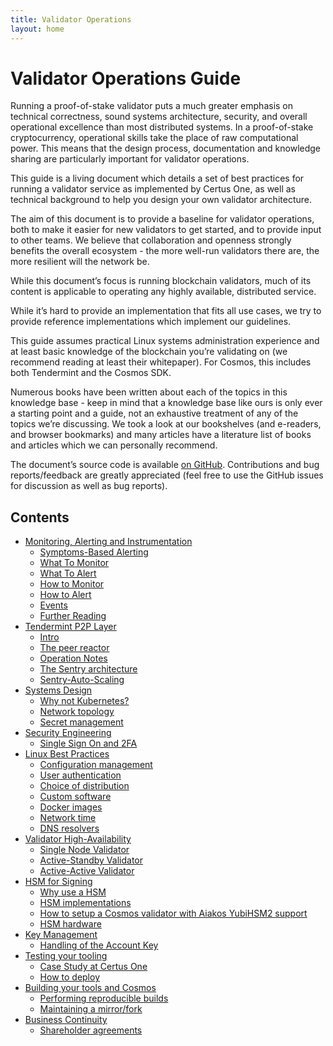 ```yaml
---
title: Validator Operations
layout: home
---
```


# Validator Operations Guide[](#validator-operations-guide "Permalink to this headline")

Running a proof-of-stake validator puts a much greater emphasis on technical correctness, sound systems architecture, security, and overall operational excellence than most distributed systems. In a proof-of-stake cryptocurrency, operational skills take the place of raw computational power. This means that the design process, documentation and knowledge sharing are particularly important for validator operations.

This guide is a living document which details a set of best practices for running a validator service as implemented by Certus One, as well as technical background to help you design your own validator architecture.

The aim of this document is to provide a baseline for validator operations, both to make it easier for new validators to get started, and to provide input to other teams. We believe that collaboration and openness strongly benefits the overall ecosystem - the more well-run validators there are, the more resilient will the network be.

While this document’s focus is running blockchain validators, much of its content is applicable to operating any highly available, distributed service.

While it’s hard to provide an implementation that fits all use cases, we try to provide reference implementations which implement our guidelines.

This guide assumes practical Linux systems administration experience and at least basic knowledge of the blockchain you’re validating on (we recommend reading at least their whitepaper). For Cosmos, this includes both Tendermint and the Cosmos SDK.

Numerous books have been written about each of the topics in this knowledge base - keep in mind that a knowledge base like ours is only ever a starting point and a guide, not an exhaustive treatment of any of the topics we’re discussing. We took a look at our bookshelves (and e-readers, and browser bookmarks) and many articles have a literature list of books and articles which we can personally recommend.

The document’s source code is available [on GitHub](https://github.com/certusone/kb). Contributions and bug reports/feedback are greatly appreciated (feel free to use the GitHub issues for discussion as well as bug reports).

## Contents[](#contents "Permalink to this headline")

-   [Monitoring, Alerting and Instrumentation](monitoring.html)
    -   [Symptoms-Based Alerting](monitoring.html#symptoms-based-alerting)
    -   [What To Monitor](monitoring.html#what-to-monitor)
    -   [What To Alert](monitoring.html#what-to-alert)
    -   [How to Monitor](monitoring.html#how-to-monitor)
    -   [How to Alert](monitoring.html#how-to-alert)
    -   [Events](monitoring.html#events)
    -   [Further Reading](monitoring.html#further-reading)
-   [Tendermint P2P Layer](peers.html)
    -   [Intro](peers.html#intro)
    -   [The peer reactor](peers.html#the-peer-reactor)
    -   [Operation Notes](peers.html#operation-notes)
    -   [The Sentry architecture](peers.html#the-sentry-architecture)
    -   [Sentry-Auto-Scaling](peers.html#sentry-auto-scaling)
-   [Systems Design](systems.html)
    -   [Why not Kubernetes?](systems.html#why-not-kubernetes)
    -   [Network topology](systems.html#network-topology)
    -   [Secret management](systems.html#secret-management)
-   [Security Engineering](security.html)
    -   [Single Sign On and 2FA](security.html#single-sign-on-and-2fa)
-   [Linux Best Practices](linux_config.html)
    -   [Configuration management](linux_config.html#configuration-management)
    -   [User authentication](linux_config.html#user-authentication)
    -   [Choice of distribution](linux_config.html#choice-of-distribution)
    -   [Custom software](linux_config.html#custom-software)
    -   [Docker images](linux_config.html#docker-images)
    -   [Network time](linux_config.html#network-time)
    -   [DNS resolvers](linux_config.html#dns-resolvers)
-   [Validator High-Availability](validator_ha.html)
    -   [Single Node Validator](validator_ha.html#single-node-validator)
    -   [Active-Standby Validator](validator_ha.html#active-standby-validator)
    -   [Active-Active Validator](validator_ha.html#active-active-validator)
-   [HSM for Signing](hsm.html)
    -   [Why use a HSM](hsm.html#why-use-a-hsm)
    -   [HSM implementations](hsm.html#hsm-implementations)
    -   [How to setup a Cosmos validator with Aiakos YubiHSM2 support](hsm.html#how-to-setup-a-cosmos-validator-with-aiakos-yubihsm2-support)
    -   [HSM hardware](hsm.html#hsm-hardware)
-   [Key Management](key_management.html)
    -   [Handling of the Account Key](key_management.html#handling-of-the-account-key)
-   [Testing your tooling](testing.html)
    -   [Case Study at Certus One](testing.html#case-study-at-certus-one)
    -   [How to deploy](testing.html#how-to-deploy)
-   [Building your tools and Cosmos](building.html)
    -   [Performing reproducible builds](building.html#performing-reproducible-builds)
    -   [Maintaining a mirror/fork](building.html#maintaining-a-mirror-fork)
-   [Business Continuity](business_continuity.html)
    -   [Shareholder agreements](business_continuity.html#shareholder-agreements)